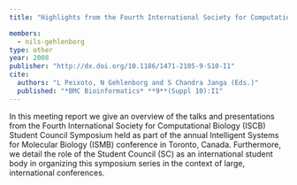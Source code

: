 ```yaml
---
title: "Highlights from the Fourth International Society for Computational Biology (ISCB) Student Council Symposium at the Sixteenth Annual International Conference on Intelligent Systems for Molecular Biology (ISMB)"

members:
  - nils-gehlenborg
type: other
year: 2008
publisher: "http://dx.doi.org/10.1186/1471-2105-9-S10-I1"
cite:
  authors: "L Peixoto, N Gehlenborg and S Chandra Janga (Eds.)"
  published: "*BMC Bioinformatics* **9**(Suppl 10):I1"
---
```

In this meeting report we give an overview of the talks and presentations from the Fourth International Society for Computational Biology (ISCB) Student Council Symposium held as part of the annual Intelligent Systems for Molecular Biology (ISMB) conference in Toronto, Canada. Furthermore, we detail the role of the Student Council (SC) as an international student body in organizing this symposium series in the context of large, international conferences.